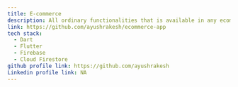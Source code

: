 ```yaml
---
title: E-commerce
description: All ordinary functionalities that is available in any ecommerce application.
link: https://github.com/ayushrakesh/ecommerce-app
tech stack:
  - Dart
  - Flutter
  - Firebase
  - Cloud Firestore
github profile link: https://github.com/ayushrakesh
Linkedin profile link: NA
---
```

